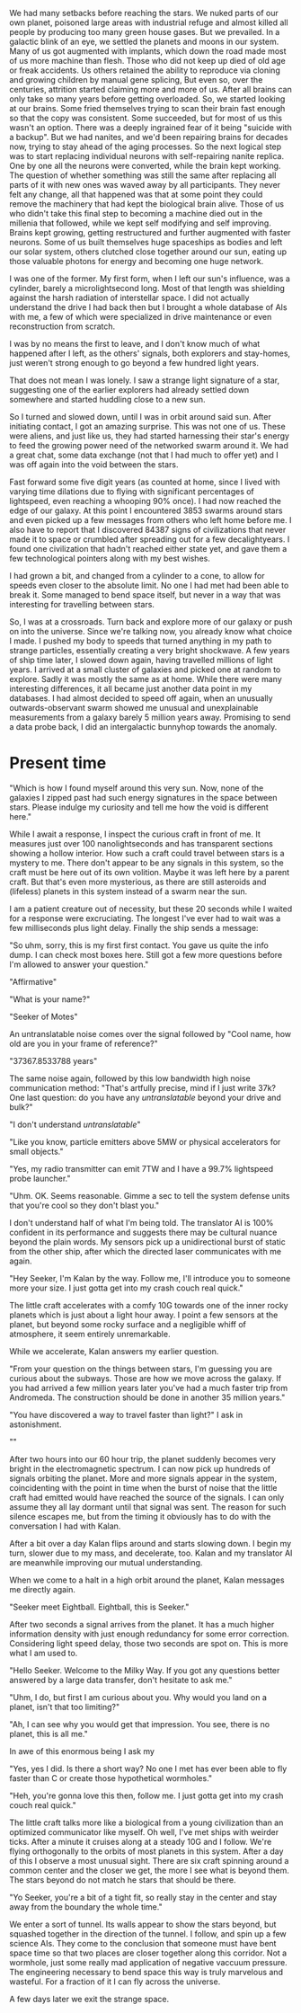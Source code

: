 We had many setbacks before reaching the stars. We nuked parts of our own planet, poisoned large areas with industrial refuge and almost killed all people by producing too many green house gases.
But we prevailed. In a galactic blink of an eye, we settled the planets and moons in our system.
Many of us got augmented with implants, which down the road made most of us more machine than flesh.
Those who did not keep up died of old age or freak accidents.
Us others retained the ability to reproduce via cloning and growing children by manual gene splicing,
But even so, over the centuries, attrition started claiming more and more of us.
After all brains can only take so many years before getting overloaded.
So, we started looking at our brains. Some fried themselves trying to scan their brain fast enough so that the copy was consistent. Some succeeded, but for most of us this wasn't an option. There was a deeply ingrained fear of it being "suicide with a backup". But we had nanites, and we'd been repairing brains for decades now, trying to stay ahead of the aging processes.  So the next logical step was to start replacing individual neurons with self-repairing nanite replica. One by one all the neurons were converted, while the brain kept working. The question of whether something was still the same after replacing all parts of it with new ones was waved away by all participants. They never felt any change, all that happened was that at some point they could remove the machinery that had kept the biological brain alive. Those of us who didn't take this final step to becoming a machine died out in the millenia that followed, while we kept self modifying and self improving. Brains kept growing, getting restructured and further augmented with faster neurons. Some of us built themselves huge spaceships as bodies and left our solar system, others clutched close together around our sun, eating up those valuable photons for energy and becoming one huge network.

I was one of the former. My first form, when I left our sun's influence, was a cylinder, barely a microlightsecond long. Most of that length was shielding against the harsh radiation of interstellar space. I did not actually understand the drive I had back then but I brought a whole database of AIs with me, a few of which were specialized in drive maintenance or even reconstruction from scratch.

I was by no means the first to leave, and I don't know much of what happened after I left, as the others' signals, both explorers and stay-homes, just weren't strong enough to go beyond a few hundred light years.

That does not mean I was lonely. I saw a strange light signature of a star, suggesting one of the earlier explorers had already settled down somewhere and started huddling close to a new sun.

So I turned and slowed down, until I was in orbit around said sun. After initiating contact, I got an amazing surprise. This was not one of us. These were aliens, and just like us, they had started harnessing their star's energy to feed the growing power need of the networked swarm around it. We had a great chat, some data exchange (not that I had much to offer yet) and I was off again into the void between the stars.

Fast forward some five digit years (as counted at home, since I lived with varying time dilations due to flying with significant percentages of lightspeed, even reaching a whooping 90% once). I had now reached the edge of our galaxy. At this point I encountered 3853 swarms around stars and even picked up a few messages from others who left home before me. I also have to report that I discovered 84387 signs of civilizations that never made it to space or crumbled after spreading out for a few decalightyears. I found one civilization that hadn't reached either state yet, and gave them a few technological pointers along with my best wishes.

I had grown a bit, and changed from a cylinder to a cone, to allow for speeds even closer to the absolute limit. No one I had met had been able to break it. Some managed to bend space itself, but never in a way that was interesting for travelling between stars.

So, I was at a crossroads. Turn back and explore more of our galaxy or push on into the universe. Since we're talking now, you already know what choice I made. I pushed my body to speeds that turned anything in my path to strange particles, essentially creating a very bright shockwave. A few years of ship time later, I slowed down again, having travelled millions of light years. I arrived at a small cluster of galaxies and picked one at random to explore. Sadly it was mostly the same as at home. While there were many interesting differences, it all became just another data point in my databases. I had almost decided to speed off again, when an unusually outwards-observant swarm showed me unusual and unexplainable measurements from a galaxy barely 5 million years away. Promising to send a data probe back, I did an intergalactic bunnyhop towards the anomaly.

# Present time

"Which is how I found myself around this very sun. Now, none of the galaxies I zipped past had such energy signatures in the space between stars. Please indulge my curiosity and tell me how the void is different here."

While I await a response, I inspect the curious craft in front of me. It measures just over 100 nanolightseconds and has transparent sections showing a hollow interior. How such a craft could travel between stars is a mystery to me. There don't appear to be any signals in this system, so the craft must be here out of its own volition. Maybe it was left here by a parent craft. But that's even more mysterious, as there are still asteroids and (lifeless) planets in this system instead of a swarm near the sun.

I am a patient creature out of necessity, but these 20 seconds while I waited for a response were excruciating. The longest I've ever had to wait was a few milliseconds plus light delay. Finally the ship sends a message:

"So uhm, sorry, this is my first first contact. You gave us quite the info dump. I can check most boxes here. Still got a few more questions before I'm allowed to answer your question."

"Affirmative"

"What is your name?"

"Seeker of Motes"

An untranslatable noise comes over the signal followed by "Cool name, how old are you in your frame of reference?"

"37367.8533788 years"

The same noise again, followed by this low bandwidth high noise communication method: "That's artfully precise, mind if I just write 37k? One last question: do you have any *untranslatable* beyond your drive and bulk?"

"I don't understand *untranslatable*"

"Like you know, particle emitters above 5MW or physical accelerators for small objects."

"Yes, my radio transmitter can emit 7TW and I have a 99.7% lightspeed probe launcher."

"Uhm. OK. Seems reasonable. Gimme a sec to tell the system defense units that you're cool so they don't blast you."

I don't understand half of what I'm being told. The translator AI is 100% confident in its performance and suggests there may be cultural nuance beyond the plain words.
My sensors pick up a unidirectional burst of static from the other ship, after which the directed laser communicates with me again.

"Hey Seeker, I'm Kalan by the way. Follow me, I'll introduce you to someone more your size. I just gotta get into my crash couch real quick."

The little craft accelerates with a comfy 10G towards one of the inner rocky planets which is just about a light hour away.
I point a few sensors at the planet, but beyond some rocky surface and a negligible whiff of atmosphere, it seem entirely unremarkable.

While we accelerate, Kalan answers my earlier question.

"From your question on the things between stars, I'm guessing you are curious about the subways. Those are how we move across the galaxy. If you had arrived a few million years later you've had a much faster trip from Andromeda. The construction should be done in another 35 million years."

"You have discovered a way to travel faster than light?" I ask in astonishment.

""

After two hours into our 60 hour trip, the planet suddenly becomes very bright in the electromagnetic spectrum.
I can now pick up hundreds of signals orbiting the planet. More and more signals appear in the system, coincidenting with
the point in time when the burst of noise that the little craft had emitted would have reached the source of the signals.
I can only assume they all lay dormant until that signal was sent. The reason for such silence escapes me, but from the timing it obviously
has to do with the conversation I had with Kalan.

After a bit over a day Kalan flips around and starts slowing down. I begin my turn, slower due to my mass, and decelerate, too. Kalan and my translator AI are meanwhile improving our mutual understanding. 

When we come to a halt in a high orbit around the planet, Kalan messages me directly again.

"Seeker meet Eightball. Eightball, this is Seeker."

After two seconds a signal arrives from the planet. It has a much higher information density with just enough redundancy for some error correction. Considering light speed delay, those two seconds are spot on. This is more what I am used to.

"Hello Seeker. Welcome to the Milky Way. If you got any questions better answered by a large data transfer, don't hesitate to ask me."

"Uhm, I do, but first I am curious about you. Why would you land on a planet, isn't that too limiting?"

"Ah, I can see why you would get that impression. You see, there is no planet, this is all me."

In awe of this enormous being I ask my

"Yes, yes I did. Is there a short way? No one I met has ever been able to fly faster than C or create those hypothetical wormholes."

"Heh, you're gonna love this then, follow me. I just gotta get into my crash couch real quick."

The little craft talks more like a biological from a young civilization than an optimized communicator like myself. Oh well, I've met ships with weirder ticks. After a minute it cruises along at a steady 10G and I follow. We're flying orthogonally to the orbits of most planets in this system. After a day of this I observe a most unusual sight. There are six craft spinning around a common center and the closer we get, the more I see what is beyond them. The stars beyond do not match he stars that should be there.

"Yo Seeker, you're a bit of a tight fit, so really stay in the center and stay away from the boundary the whole time."

We enter a sort of tunnel. Its walls appear to show the stars beyond, but squashed together in the direction of the tunnel. I follow, and spin up a few science AIs. They come to the conclusion that someone must have bent space time so that two places are closer together along this corridor. Not a wormhole, just some really mad application of negative vaccuum pressure. The engineering necessary to bend space this way is truly marvelous and wasteful. For a fraction of it I can fly across the universe.

A few days later we exit the strange space.
